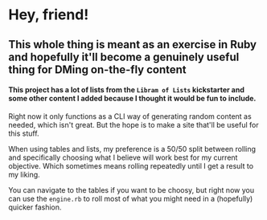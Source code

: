 # Hey, friend!

## This whole thing is meant as an exercise in Ruby and hopefully it'll become a genuinely useful thing for DMing on-the-fly content

#### This project has a lot of lists from the `Libram of Lists` kickstarter and some other content I added because I thought it would be fun to include.

Right now it only functions as a CLI way of generating random content as needed, which isn't great. But the hope is to make a site that'll be useful for this stuff.

When using tables and lists, my preference is a 50/50 split between rolling and specifically choosing what I believe will work best for my current objective. Which sometimes means rolling repeatedly until I get a result to my liking.

You can navigate to the tables if you want to be choosy, but right now you can use the `engine.rb` to roll most of what you might need in a (hopefully) quicker fashion.